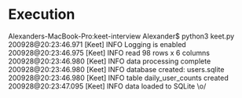 # Execution

Alexanders-MacBook-Pro:keet-interview Alexander$ python3 keet.py
200928@20:23:46.971 [Keet] INFO Logging is enabled
200928@20:23:46.975 [Keet] INFO read 98 rows x 6 columns
200928@20:23:46.980 [Keet] INFO data processing complete
200928@20:23:46.980 [Keet] INFO database created: users.sqlite
200928@20:23:46.980 [Keet] INFO table daily_user_counts created
200928@20:23:47.095 [Keet] INFO data loaded to SQLite \o/ 
